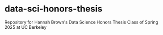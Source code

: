 # data-sci-honors-thesis
Repository for Hannah Brown's Data Science Honors Thesis Class of Spring 2025 at UC Berkeley
